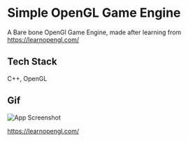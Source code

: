 
# Simple OpenGL Game Engine 

A Bare bone OpenGl Game Engine, 
made after learning from https://learnopengl.com/

## Tech Stack

C++, OpenGL

## Gif

![App Screenshot](https://i.ibb.co/3rBgyQP/aaa.gif)

https://learnopengl.com/


